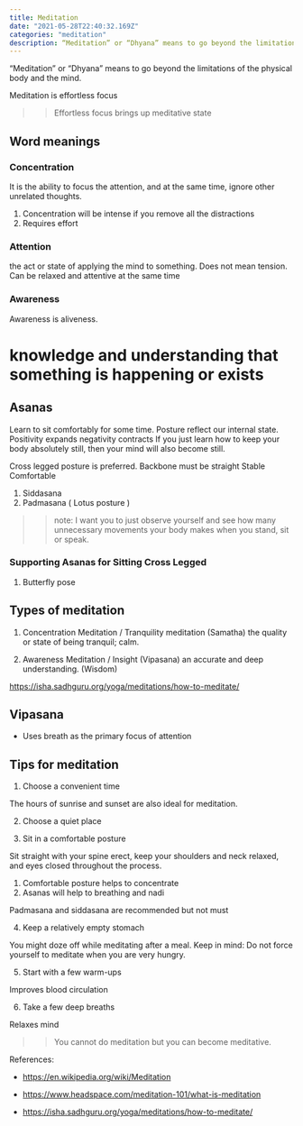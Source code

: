 ```yaml
---
title: Meditation
date: "2021-05-28T22:40:32.169Z"
categories: "meditation"
description: “Meditation” or “Dhyana” means to go beyond the limitations of the physical body and the mind.
---
```


“Meditation” or “Dhyana” means to go beyond the limitations of the physical body and the mind.

Meditation is effortless focus

> > Effortless focus brings up meditative state

## Word meanings

### Concentration

It is the ability to focus the attention, and at the same time, ignore other unrelated thoughts.

1. Concentration will be intense if you remove all the distractions
2. Requires effort

### Attention

the act or state of applying the mind to something.
Does not mean tension. Can be relaxed and attentive at the same time

### Awareness

Awareness is aliveness.

# knowledge and understanding that something is happening or exists

## Asanas

Learn to sit comfortably for some time.
Posture reflect our internal state. Positivity expands negativity contracts
If you just learn how to keep your body absolutely still, then your mind will also become still.

Cross legged posture is preferred.
Backbone must be straight
Stable
Comfortable

1. Siddasana
2. Padmasana ( Lotus posture )

> > note:
> > I want you to just observe yourself and see how many unnecessary movements your body makes when you stand, sit or speak.

### Supporting Asanas for Sitting Cross Legged

1. Butterfly pose

## Types of meditation

1. Concentration Meditation / Tranquility meditation (Samatha)
   the quality or state of being tranquil; calm.

1. Awareness Meditation / Insight (Vipasana)
   an accurate and deep understanding. (Wisdom)

https://isha.sadhguru.org/yoga/meditations/how-to-meditate/

## Vipasana

- Uses breath as the primary focus of attention

## Tips for meditation

1. Choose a convenient time

The hours of sunrise and sunset are also ideal for meditation.

2. Choose a quiet place

3. Sit in a comfortable posture

Sit straight with your spine erect, keep your shoulders and neck relaxed, and eyes closed throughout the process.

1. Comfortable posture helps to concentrate
2. Asanas will help to breathing and nadi

Padmasana and siddasana are recommended but not must

4. Keep a relatively empty stomach

You might doze off while meditating after a meal.
Keep in mind: Do not force yourself to meditate when you are very hungry.

5. Start with a few warm-ups

Improves blood circulation

6. Take a few deep breaths

Relaxes mind

> > You cannot do meditation but you can become meditative.

References:

- https://en.wikipedia.org/wiki/Meditation

- https://www.headspace.com/meditation-101/what-is-meditation

- https://isha.sadhguru.org/yoga/meditations/how-to-meditate/
